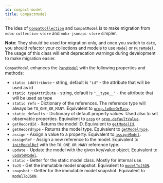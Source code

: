 ```yaml
---
id: compact-model
title: CompactModel
---
```


The idea of [`CompatCollection`](compact-collection) and `CompatModel` is to make migration from `mobx-collection-store` and `mobx-jsonapi-store` simpler.

**Note:** They should be used for migration only, and once you switch to `datx`, you should refactor your collections and models to use [`Model`](model) or [`PureModel`](pure-model). The usage of this class will emit deprecation warnings during development to make migration easier.

`CompatModel` enhances the [`PureModel`](pure-model) with the following properties and methods:

* `static idAttribute` - string, default is `"id"` - the attribute that will be used as id
* `static typeAttribute` - string, default is `"__type__"` - the attribute that will be used as type
* `static refs` - Dictionary of the references. The reference type will always be `TO_ONE_OR_MANY`. Equivalent to [`prop.toOneOrMany`](prop#proptooneormany).
* `static defaults` - Dictionary of default property values. Used also to set observable properties. Equivalent to [`prop`](prop#prop) or [`prop.defaultValue`](prop#propdefaultvalue).
* `getRecordId` - Returns the model ID. Equivalent to [`getModelId`](model-utils#getmodelid).
* `getRecordType` - Returns the model type. Equivalent to [`getModelType`](model-utils#getmodeltype).
* `assign` - Assign a value to a property. Equivalent to [`assignModel`](model-utils#assignmodel).
* `assignRef` - Assign a new reference to the model. Equivalent to [`initModelRef`](model-utils#initmodelref) with the `TO_ONE_OR_MANY` reference type.
* `update` - Update the model with the given key/value object. Equivalent to [`updateModel`](model-utils#updatemodel).
* `static` - Getter for the static model class. Mostly for internal use.
* `toJS` - Get the immutable model snapshot. Equivalent to [`modelToJSON`](model-utils#modeltojson).
* `snapshot` - Getter for the immutable model snapshot. Equivalent to [`modelToJSON`](model-utils#modeltojson).